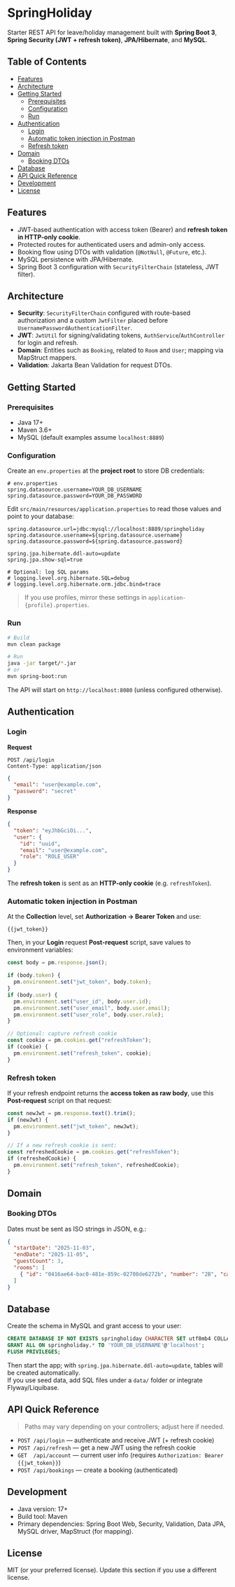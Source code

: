 # SpringHoliday

Starter REST API for leave/holiday management built with **Spring Boot 3**, **Spring Security (JWT + refresh token)**, **JPA/Hibernate**, and **MySQL**.

## Table of Contents
- [Features](#features)
- [Architecture](#architecture)
- [Getting Started](#getting-started)
  - [Prerequisites](#prerequisites)
  - [Configuration](#configuration)
  - [Run](#run)
- [Authentication](#authentication)
  - [Login](#login)
  - [Automatic token injection in Postman](#automatic-token-injection-in-postman)
  - [Refresh token](#refresh-token)
- [Domain](#domain)
  - [Booking DTOs](#booking-dtos)
- [Database](#database)
- [API Quick Reference](#api-quick-reference)
- [Development](#development)
- [License](#license)

## Features

- JWT-based authentication with access token (Bearer) and **refresh token in HTTP-only cookie**.
- Protected routes for authenticated users and admin-only access.
- Booking flow using DTOs with validation (`@NotNull`, `@Future`, etc.).
- MySQL persistence with JPA/Hibernate.
- Spring Boot 3 configuration with `SecurityFilterChain` (stateless, JWT filter).

## Architecture

- **Security**: `SecurityFilterChain` configured with route-based authorization and a custom `JwtFilter` placed before `UsernamePasswordAuthenticationFilter`.  
- **JWT**: `JwtUtil` for signing/validating tokens, `AuthService`/`AuthController` for login and refresh.  
- **Domain**: Entities such as `Booking`, related to `Room` and `User`; mapping via MapStruct mappers.  
- **Validation**: Jakarta Bean Validation for request DTOs.

## Getting Started

### Prerequisites

- Java 17+
- Maven 3.6+
- MySQL (default examples assume `localhost:8889`)

### Configuration

Create an `env.properties` at the **project root** to store DB credentials:

```properties
# env.properties
spring.datasource.username=YOUR_DB_USERNAME
spring.datasource.password=YOUR_DB_PASSWORD
```

Edit `src/main/resources/application.properties` to read those values and point to your database:

```properties
spring.datasource.url=jdbc:mysql://localhost:8889/springholiday
spring.datasource.username=${spring.datasource.username}
spring.datasource.password=${spring.datasource.password}

spring.jpa.hibernate.ddl-auto=update
spring.jpa.show-sql=true

# Optional: log SQL params
# logging.level.org.hibernate.SQL=debug
# logging.level.org.hibernate.orm.jdbc.bind=trace
```

> If you use profiles, mirror these settings in `application-{profile}.properties`.

### Run

```bash
# Build
mvn clean package

# Run
java -jar target/*.jar
# or
mvn spring-boot:run
```

The API will start on `http://localhost:8080` (unless configured otherwise).

## Authentication

### Login

**Request**
```
POST /api/login
Content-Type: application/json
```
```json
{
  "email": "user@example.com",
  "password": "secret"
}
```

**Response**
```json
{
  "token": "eyJhbGciOi...",
  "user": {
    "id": "uuid",
    "email": "user@example.com",
    "role": "ROLE_USER"
  }
}
```
The **refresh token** is sent as an **HTTP-only cookie** (e.g. `refreshToken`).

### Automatic token injection in Postman

At the **Collection** level, set **Authorization → Bearer Token** and use:
```
{{jwt_token}}
```
Then, in your **Login** request **Post-request** script, save values to environment variables:

```javascript
const body = pm.response.json();

if (body.token) {
  pm.environment.set("jwt_token", body.token);
}
if (body.user) {
  pm.environment.set("user_id", body.user.id);
  pm.environment.set("user_email", body.user.email);
  pm.environment.set("user_role", body.user.role);
}

// Optional: capture refresh cookie
const cookie = pm.cookies.get("refreshToken");
if (cookie) {
  pm.environment.set("refresh_token", cookie);
}
```

### Refresh token

If your refresh endpoint returns the **access token as raw body**, use this **Post-request** script on that request:

```javascript
const newJwt = pm.response.text().trim();
if (newJwt) {
  pm.environment.set("jwt_token", newJwt);
}

// If a new refresh cookie is sent:
const refreshedCookie = pm.cookies.get("refreshToken");
if (refreshedCookie) {
  pm.environment.set("refresh_token", refreshedCookie);
}
```

## Domain

### Booking DTOs

Dates must be sent as ISO strings in JSON, e.g.:

```json
{
  "startDate": "2025-11-03",
  "endDate": "2025-11-05",
  "guestCount": 3,
  "rooms": [
    { "id": "0416ae64-bac0-481e-859c-02708de6272b", "number": "2B", "capacity": 4, "price": 125.00 }
  ]
}
```

## Database

Create the schema in MySQL and grant access to your user:

```sql
CREATE DATABASE IF NOT EXISTS springholiday CHARACTER SET utf8mb4 COLLATE utf8mb4_0900_ai_ci;
GRANT ALL ON springholiday.* TO 'YOUR_DB_USERNAME'@'localhost';
FLUSH PRIVILEGES;
```

Then start the app; with `spring.jpa.hibernate.ddl-auto=update`, tables will be created automatically.  
If you use seed data, add SQL files under a `data/` folder or integrate Flyway/Liquibase.

## API Quick Reference

> Paths may vary depending on your controllers; adjust here if needed.

- `POST /api/login` — authenticate and receive JWT (+ refresh cookie)  
- `POST /api/refresh` — get a new JWT using the refresh cookie  
- `GET  /api/account` — current user info (requires `Authorization: Bearer {{jwt_token}}`)  
- `POST /api/bookings` — create a booking (authenticated)  

## Development

- Java version: 17+  
- Build tool: Maven  
- Primary dependencies: Spring Boot Web, Security, Validation, Data JPA, MySQL driver, MapStruct (for mapping).

## License
MIT (or your preferred license). Update this section if you use a different license.
